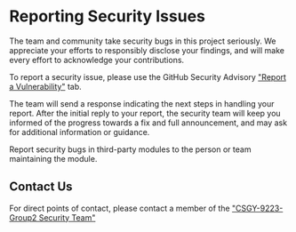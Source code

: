 # Reporting Security Issues

The team and community take security bugs in this project seriously. We appreciate your efforts to responsibly disclose your findings, and will make every effort to acknowledge your contributions.

To report a security issue, please use the GitHub Security Advisory ["Report a Vulnerability"](https://github.com/CSGY-9223-Group2/lab_one/security/advisories/new) tab.

The team will send a response indicating the next steps in handling your report. After the initial reply to your report, the security team will keep you informed of the progress towards a fix and full announcement, and may ask for additional information or guidance.

Report security bugs in third-party modules to the person or team maintaining the module.

## Contact Us
For direct points of contact, please contact a member of the ["CSGY-9223-Group2 Security Team"](https://github.com/orgs/CSGY-9223-Group2/teams/security)